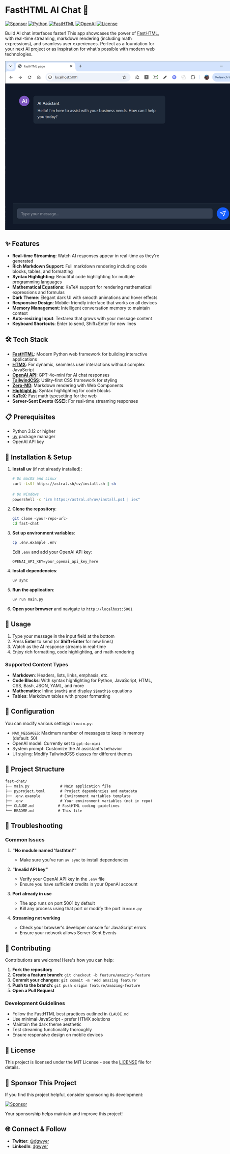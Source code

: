 # FastHTML AI Chat 🚀

[![Sponsor](https://img.shields.io/badge/sponsor-❤️-red.svg)](https://github.com/sponsors)
[![Python](https://img.shields.io/badge/python-3.12+-blue.svg)](https://www.python.org/downloads/)
[![FastHTML](https://img.shields.io/badge/FastHTML-latest-green.svg)](https://www.fastht.ml/)
[![OpenAI](https://img.shields.io/badge/OpenAI-GPT--4o--mini-orange.svg)](https://openai.com/)
[![License](https://img.shields.io/badge/license-MIT-blue.svg)](LICENSE)

Build AI chat interfaces faster! This app showcases the power of [FastHTML](https://www.fastht.ml/), with real-time streaming, markdown rendering (including math expressions), and seamless user experiences. Perfect as a foundation for your next AI project or as inspiration for what's possible with modern web technologies.

<img src="images/image.png" style="max-width:800px;" />

## ✨ Features

- **Real-time Streaming**: Watch AI responses appear in real-time as they're generated
- **Rich Markdown Support**: Full markdown rendering including code blocks, tables, and formatting
- **Syntax Highlighting**: Beautiful code highlighting for multiple programming languages
- **Mathematical Equations**: KaTeX support for rendering mathematical expressions and formulas
- **Dark Theme**: Elegant dark UI with smooth animations and hover effects
- **Responsive Design**: Mobile-friendly interface that works on all devices
- **Memory Management**: Intelligent conversation memory to maintain context
- **Auto-resizing Input**: Textarea that grows with your message content
- **Keyboard Shortcuts**: Enter to send, Shift+Enter for new lines

## 🛠️ Tech Stack

- **[FastHTML](https://www.fastht.ml/)**: Modern Python web framework for building interactive applications
- **[HTMX](https://htmx.org/)**: For dynamic, seamless user interactions without complex JavaScript
- **[OpenAI API](https://openai.com/)**: GPT-4o-mini for AI chat responses
- **[TailwindCSS](https://tailwindcss.com/)**: Utility-first CSS framework for styling
- **[Zero-MD](https://zerodevx.github.io/zero-md/)**: Markdown rendering with Web Components
- **[Highlight.js](https://highlightjs.org/)**: Syntax highlighting for code blocks
- **[KaTeX](https://katex.org/)**: Fast math typesetting for the web
- **Server-Sent Events (SSE)**: For real-time streaming responses

## 📋 Prerequisites

- Python 3.12 or higher
- [uv](https://docs.astral.sh/uv/) package manager
- OpenAI API key

## 🚀 Installation & Setup

1. **Install uv** (if not already installed):
   ```bash
   # On macOS and Linux
   curl -LsSf https://astral.sh/uv/install.sh | sh
   
   # On Windows
   powershell -c "irm https://astral.sh/uv/install.ps1 | iex"
   ```

2. **Clone the repository**:
   ```bash
   git clone <your-repo-url>
   cd fast-chat
   ```

3. **Set up environment variables**:
   ```bash
   cp .env.example .env
   ```
   
   Edit `.env` and add your OpenAI API key:
   ```env
   OPENAI_API_KEY=your_openai_api_key_here
   ```

4. **Install dependencies**:
   ```bash
   uv sync
   ```

5. **Run the application**:
   ```bash
   uv run main.py
   ```

6. **Open your browser** and navigate to `http://localhost:5001`

## 🎯 Usage

1. Type your message in the input field at the bottom
2. Press **Enter** to send (or **Shift+Enter** for new lines)
3. Watch as the AI response streams in real-time
4. Enjoy rich formatting, code highlighting, and math rendering

### Supported Content Types

- **Markdown**: Headers, lists, links, emphasis, etc.
- **Code Blocks**: With syntax highlighting for Python, JavaScript, HTML, CSS, Bash, JSON, YAML, and more
- **Mathematics**: Inline `$math$` and display `$$math$$` equations
- **Tables**: Markdown tables with proper formatting

## 🔧 Configuration

You can modify various settings in `main.py`:

- `MAX_MESSAGES`: Maximum number of messages to keep in memory (default: 50)
- OpenAI model: Currently set to `gpt-4o-mini`
- System prompt: Customize the AI assistant's behavior
- UI styling: Modify TailwindCSS classes for different themes

## 📁 Project Structure

```
fast-chat/
├── main.py              # Main application file
├── pyproject.toml       # Project dependencies and metadata
├── .env.example         # Environment variables template
├── .env                 # Your environment variables (not in repo)
├── CLAUDE.md           # FastHTML coding guidelines
└── README.md           # This file
```

## 🐛 Troubleshooting

### Common Issues

1. **"No module named 'fasthtml'"**
   - Make sure you've run `uv sync` to install dependencies

2. **"Invalid API key"**
   - Verify your OpenAI API key in the `.env` file
   - Ensure you have sufficient credits in your OpenAI account

3. **Port already in use**
   - The app runs on port 5001 by default
   - Kill any process using that port or modify the port in `main.py`

4. **Streaming not working**
   - Check your browser's developer console for JavaScript errors
   - Ensure your network allows Server-Sent Events

## 🤝 Contributing

Contributions are welcome! Here's how you can help:

1. **Fork the repository**
2. **Create a feature branch**: `git checkout -b feature/amazing-feature`
3. **Commit your changes**: `git commit -m 'Add amazing feature'`
4. **Push to the branch**: `git push origin feature/amazing-feature`
5. **Open a Pull Request**

### Development Guidelines

- Follow the FastHTML best practices outlined in `CLAUDE.md`
- Use minimal JavaScript - prefer HTMX solutions
- Maintain the dark theme aesthetic
- Test streaming functionality thoroughly
- Ensure responsive design on mobile devices

## 📝 License

This project is licensed under the MIT License - see the [LICENSE](LICENSE) file for details.

## 💖 Sponsor This Project

If you find this project helpful, consider sponsoring its development:

[![Sponsor](https://img.shields.io/badge/sponsor-❤️-red.svg)](https://github.com/sponsors)

Your sponsorship helps maintain and improve this project!

## 🌐 Connect & Follow

- **Twitter**: [@dgwyer](https://x.com/dgwyer)
- **LinkedIn**: [dgwyer](https://www.linkedin.com/in/dgwyer/)
